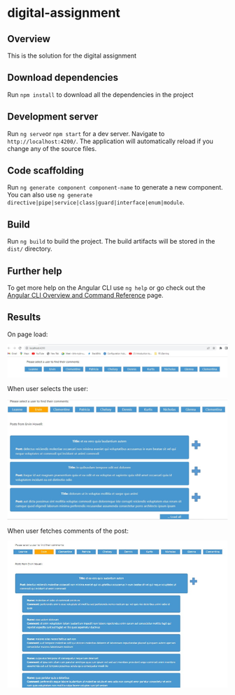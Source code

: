 # digital-assignment

## Overview

This is the solution for the digital assignment

## Download dependencies

Run `npm install` to download all the dependencies in the project

## Development server

Run `ng serve`or `npm start` for a dev server. Navigate to `http://localhost:4200/`. The application will automatically reload if you change any of the source files.

## Code scaffolding

Run `ng generate component component-name` to generate a new component. You can also use `ng generate directive|pipe|service|class|guard|interface|enum|module`.

## Build

Run `ng build` to build the project. The build artifacts will be stored in the `dist/` directory.

## Further help

To get more help on the Angular CLI use `ng help` or go check out the [Angular CLI Overview and Command Reference](https://angular.io/cli) page.

## Results

On page load:

![Alt text](results/Output1.jpg?raw=true "Result")

When user selects the user:

![Alt text](results/Output2.jpg?raw=true "Result")

When user fetches comments of the post:

![Alt text](results/Output3.jpg?raw=true "Result")

